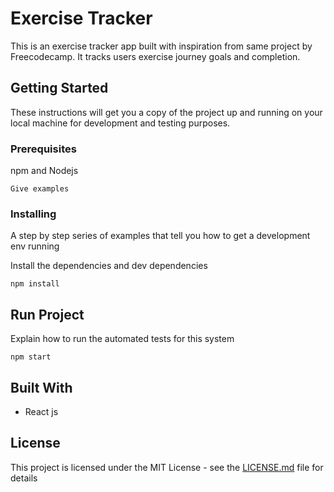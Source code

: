 # Exercise Tracker

This is an exercise tracker app built with inspiration from same project by Freecodecamp. It tracks users exercise journey goals and completion.

## Getting Started

These instructions will get you a copy of the project up and running on your local machine for development and testing purposes. 

### Prerequisites

npm and Nodejs <br> 

```
Give examples
```

### Installing

A step by step series of examples that tell you how to get a development env running

Install the dependencies and dev dependencies 
```
npm install
```



## Run Project

Explain how to run the automated tests for this system
```
npm start
```


## Built With

* React js


## License

This project is licensed under the MIT License - see the [LICENSE.md](LICENSE.md) file for details


